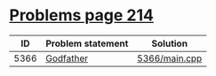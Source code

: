 # [Problems page 214](https://www.e-olymp.com/en/problems?page=214)


| ID   | Problem statement                                     | Solution                       |
|------|-------------------------------------------------------|--------------------------------|
| 5366 | [Godfather](https://www.e-olymp.com/en/problems/5366) | [5366/main.cpp](5366/main.cpp) |

